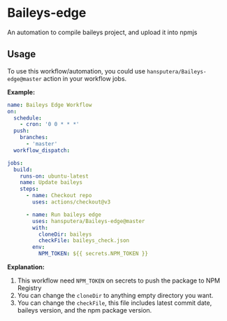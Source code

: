 # Baileys-edge
An automation to compile baileys project, and upload it into npmjs

## Usage
To use this workflow/automation, you could use `hansputera/Baileys-edge@master` action in your workflow jobs.

**Example:**
```yml
name: Baileys Edge Workflow
on:
  schedule:
    - cron: '0 0 * * *'
  push:
    branches:
      - 'master'
  workflow_dispatch:

jobs:
  build:
    runs-on: ubuntu-latest
    name: Update baileys
    steps:
      - name: Checkout repo
        uses: actions/checkout@v3

      - name: Run baileys edge
        uses: hansputera/Baileys-edge@master
        with:
          cloneDir: baileys
          checkFile: baileys_check.json
        env:
          NPM_TOKEN: ${{ secrets.NPM_TOKEN }}
```

**Explanation:**
1. This workflow need `NPM_TOKEN` on secrets to push the package to NPM Registry
2. You can change the `cloneDir` to anything empty directory you want.
3. You can change the `checkFile`, this file includes latest commit date, baileys version, and the npm package version.
